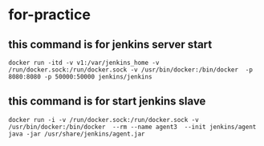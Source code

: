# for-practice
## this command is for jenkins server start

```
docker run -itd -v v1:/var/jenkins_home -v /run/docker.sock:/run/docker.sock -v /usr/bin/docker:/bin/docker  -p 8080:8080 -p 50000:50000 jenkins/jenkins
```

## this command is for start jenkins slave 
```
docker run -i -v /run/docker.sock:/run/docker.sock -v /usr/bin/docker:/bin/docker  --rm --name agent3  --init jenkins/agent java -jar /usr/share/jenkins/agent.jar
```

